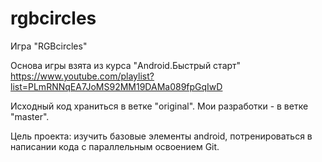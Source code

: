 # rgbcircles
Игра "RGBcircles"

Основа игры взята из курса "Android.Быстрый старт"
https://www.youtube.com/playlist?list=PLmRNNqEA7JoMS92MM19DAMa089fpGqIwD

Исходный код храниться в ветке "original". Мои разработки - в ветке "master".

Цель проекта: изучить базовые элементы android, потренироваться в написании кода с параллельным освоением Git.
